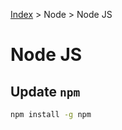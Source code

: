 [Index][home] > Node > Node JS

# Node JS

## Update `npm`
```bash
npm install -g npm
```


[home]: /dev-guide
